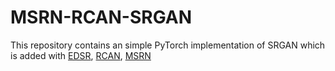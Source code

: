 # MSRN-RCAN-SRGAN
This repository contains an simple PyTorch implementation of SRGAN which is added with
    [EDSR](https://arxiv.org/abs/1707.02921),
    [RCAN](https://arxiv.org/abs/1807.02758), 
    [MSRN](https://arxiv.org/abs/1904.10698)